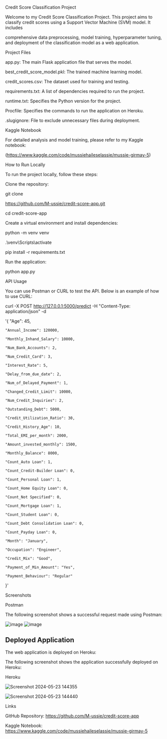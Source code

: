 Credit Score Classification Project

Welcome to my Credit Score Classification Project. This project aims to classify credit scores using a Support Vector Machine (SVM) model. It includes 

comprehensive data preprocessing, model training, hyperparameter tuning, and deployment of the classification model as a web application.

Project Files

app.py: The main Flask application file that serves the model.

best_credit_score_model.pkl: The trained machine learning model.

credit_scores.csv: The dataset used for training and testing.

requirements.txt: A list of dependencies required to run the project.

runtime.txt: Specifies the Python version for the project.

Procfile: Specifies the commands to run the application on Heroku.

.slugignore: File to exclude unnecessary files during deployment.


Kaggle Notebook

For detailed analysis and model training, please refer to my Kaggle notebook: 

(https://www.kaggle.com/code/mussiehaileselassie/mussie-girmay-5)

How to Run Locally

To run the project locally, follow these steps:

Clone the repository:

git clone

https://github.com/M-ussie/credit-score-app.git

cd credit-score-app

Create a virtual environment and install dependencies:

python -m venv venv

.\venv\Scripts\activate

pip install -r requirements.txt

Run the application:

python app.py


API Usage

You can use Postman or CURL to test the API. Below is an example of how to use CURL:

curl -X POST http://127.0.0.1:5000/predict -H "Content-Type: application/json" -d 


'{
    "Age": 45,
    
    "Annual_Income": 120000,
    
    "Monthly_Inhand_Salary": 10000,
    
    "Num_Bank_Accounts": 2,
    
    "Num_Credit_Card": 3,
    
    "Interest_Rate": 5,
    
    "Delay_from_due_date": 2,
    
    "Num_of_Delayed_Payment": 1,
    
    "Changed_Credit_Limit": 10000,
    
    "Num_Credit_Inquiries": 2,
    
    "Outstanding_Debt": 5000,
    
    "Credit_Utilization_Ratio": 30,
    
    "Credit_History_Age": 10,
    
    "Total_EMI_per_month": 2000,
    
    "Amount_invested_monthly": 1500,
    
    "Monthly_Balance": 8000,
    
    "Count_Auto Loan": 1,
    
    "Count_Credit-Builder Loan": 0,
    
    "Count_Personal Loan": 1,
    
    "Count_Home Equity Loan": 0,
    
    "Count_Not Specified": 0,
    
    "Count_Mortgage Loan": 1,
    
    "Count_Student Loan": 0,
    
    "Count_Debt Consolidation Loan": 0,
    
    "Count_Payday Loan": 0,
    
    "Month": "January",
    
    "Occupation": "Engineer",
    
    "Credit_Mix": "Good",
    
    "Payment_of_Min_Amount": "Yes",
    
    "Payment_Behaviour": "Regular"
}'


 Screenshots
 
 Postman

  The following screenshot shows a successful request made using Postman:
 
 ![image](https://github.com/M-ussie/credit-score-app/assets/108830669/af9466f1-29f4-4088-9c29-69f2ec0b0601)
 ![image](https://github.com/M-ussie/credit-score-app/assets/108830669/c177643a-8a55-4b29-a5f8-766da11c2055)

 
 ## Deployed Application

The web application is deployed on Heroku: 

The following screenshot shows the application successfully deployed on Heroku:

 Heroku

 
 ![Screenshot 2024-05-23 144355](https://github.com/M-ussie/credit-score-app/assets/108830669/9c5a6133-eca9-4b62-a9dc-da035791ef6a)

![Screenshot 2024-05-23 144440](https://github.com/M-ussie/credit-score-app/assets/108830669/b427d359-28e2-49bb-aba1-f6e508274df4)





Links

GitHub Repository: https://github.com/M-ussie/credit-score-app

Kaggle Notebook: https://www.kaggle.com/code/mussiehaileselassie/mussie-girmay-5









